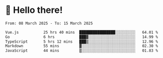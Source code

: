 # 👋 Hello there!

<!--START_SECTION:waka-->

```txt
From: 08 March 2025 - To: 15 March 2025

Vue.js           25 hrs 40 mins  ████████████████░░░░░░░░░   64.01 %
Go               6 hrs           ███▓░░░░░░░░░░░░░░░░░░░░░   14.99 %
TypeScript       5 hrs 12 mins   ███▒░░░░░░░░░░░░░░░░░░░░░   12.96 %
Markdown         55 mins         ▓░░░░░░░░░░░░░░░░░░░░░░░░   02.30 %
JavaScript       44 mins         ▒░░░░░░░░░░░░░░░░░░░░░░░░   01.83 %
```

<!--END_SECTION:waka-->

